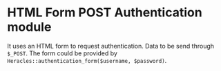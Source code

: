 HTML Form POST Authentication module
=======
It uses an HTML form to request authentication. Data to be send through ``$_POST``. The form could be provided by ``Heracles::authentication_form($username, $password)``.
